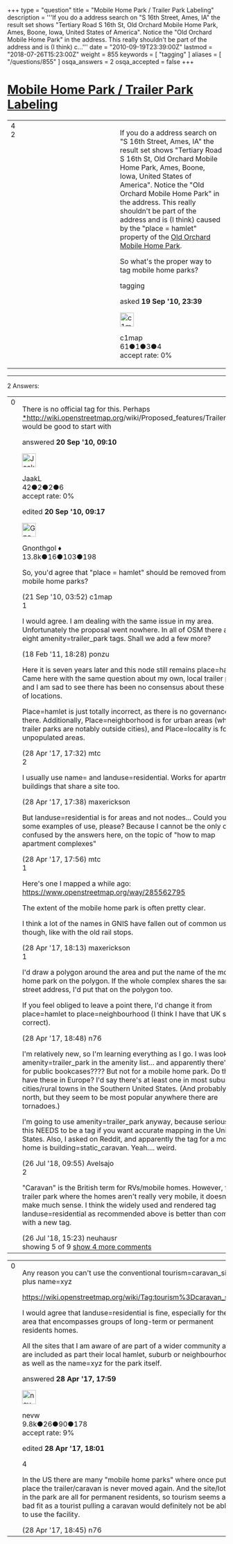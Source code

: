 +++
type = "question"
title = "Mobile Home Park / Trailer Park Labeling"
description = '''If you do a address search on &quot;S 16th Street, Ames, IA&quot; the result set shows &quot;Tertiary Road S 16th St, Old Orchard Mobile Home Park, Ames, Boone, Iowa, United States of America&quot;. Notice the &quot;Old Orchard Mobile Home Park&quot; in the address. This really shouldn&#x27;t be part of the address and is (I think) c...'''
date = "2010-09-19T23:39:00Z"
lastmod = "2018-07-26T15:23:00Z"
weight = 855
keywords = [ "tagging" ]
aliases = [ "/questions/855" ]
osqa_answers = 2
osqa_accepted = false
+++

<div class="headNormal">

# [Mobile Home Park / Trailer Park Labeling](/questions/855/mobile-home-park-trailer-park-labeling)

</div>

<div id="main-body">

<div id="askform">

<table id="question-table" style="width:100%;">
<colgroup>
<col style="width: 50%" />
<col style="width: 50%" />
</colgroup>
<tbody>
<tr>
<td style="width: 30px; vertical-align: top"><div class="vote-buttons">
<span id="post-855-upvote" class="ajax-command post-vote up" rel="nofollow" title="I like this post (click again to cancel)"> </span>
<div id="post-855-score" class="post-score" title="current number of votes">
4
</div>
<span id="post-855-downvote" class="ajax-command post-vote down" rel="nofollow" title="I dont like this post (click again to cancel)"> </span> <span id="favorite-mark" class="ajax-command favorite-mark" rel="nofollow" title="mark/unmark this question as favorite (click again to cancel)"> </span>
<div id="favorite-count" class="favorite-count">
2
</div>
</div></td>
<td><div id="item-right">
<div class="question-body">
<p>If you do a address search on "S 16th Street, Ames, IA" the result set shows "Tertiary Road S 16th St, Old Orchard Mobile Home Park, Ames, Boone, Iowa, United States of America". Notice the "Old Orchard Mobile Home Park" in the address. This really shouldn't be part of the address and is (I think) caused by the "place = hamlet" property of the <a href="https://www.openstreetmap.org/browse/node/151946213">Old Orchard Mobile Home Park</a>.</p>
<p>So what's the proper way to tag mobile home parks?</p>
</div>
<div id="question-tags" class="tags-container tags">
<span class="post-tag tag-link-tagging" rel="tag" title="see questions tagged &#39;tagging&#39;">tagging</span>
</div>
<div id="question-controls" class="post-controls">
&#10;</div>
<div class="post-update-info-container">
<div class="post-update-info post-update-info-user">
<p>asked <strong>19 Sep '10, 23:39</strong></p>
<img src="https://secure.gravatar.com/avatar/a5d1c428a976938a93f65400619de14d?s=32&amp;d=identicon&amp;r=g" class="gravatar" width="32" height="32" alt="c1map&#39;s gravatar image" />
<p><span>c1map</span><br />
<span class="score" title="61 reputation points">61</span><span title="1 badges"><span class="badge1">●</span><span class="badgecount">1</span></span><span title="3 badges"><span class="silver">●</span><span class="badgecount">3</span></span><span title="4 badges"><span class="bronze">●</span><span class="badgecount">4</span></span><br />
<span class="accept_rate" title="Rate of the user&#39;s accepted answers">accept rate:</span> <span title="c1map has no accepted answers">0%</span></p>
</div>
</div>
<div id="comments-container-855" class="comments-container">
&#10;</div>
<div id="comment-tools-855" class="comment-tools">
&#10;</div>
<div class="clear">
&#10;</div>
<div id="comment-855-form-container" class="comment-form-container">
&#10;</div>
<div class="clear">
&#10;</div>
</div></td>
</tr>
</tbody>
</table>

------------------------------------------------------------------------

<div class="tabBar">

<span id="sort-top"></span>

<div class="headQuestions">

2 Answers:

</div>

</div>

<span id="859"></span>

<div id="answer-container-859" class="answer">

<table style="width:100%;">
<colgroup>
<col style="width: 50%" />
<col style="width: 50%" />
</colgroup>
<tbody>
<tr>
<td style="width: 30px; vertical-align: top"><div class="vote-buttons">
<span id="post-859-upvote" class="ajax-command post-vote up" rel="nofollow" title="I like this post (click again to cancel)"> </span>
<div id="post-859-score" class="post-score" title="current number of votes">
0
</div>
<span id="post-859-downvote" class="ajax-command post-vote down" rel="nofollow" title="I dont like this post (click again to cancel)"> </span>
</div></td>
<td><div class="item-right">
<div class="answer-body">
<p>There is no official tag for this. Perhaps <a href="https://wiki.openstreetmap.org/wiki/Proposed_features/Trailer_Park"></a><a href="http://*http://wiki.openstreetmap.org"></a><a href="http://*http://wiki.openstreetmap.org">*http://wiki.openstreetmap.org</a>/wiki/Proposed_features/Trailer_Park* would be good to start with</p>
</div>
<div class="answer-controls post-controls">
&#10;</div>
<div class="post-update-info-container">
<div class="post-update-info post-update-info-user">
<p>answered <strong>20 Sep '10, 09:10</strong></p>
<img src="https://secure.gravatar.com/avatar/ff53f6579540c3da3a1ad5180515cc67?s=32&amp;d=identicon&amp;r=g" class="gravatar" width="32" height="32" alt="JaakL&#39;s gravatar image" />
<p><span>JaakL</span><br />
<span class="score" title="42 reputation points">42</span><span title="2 badges"><span class="badge1">●</span><span class="badgecount">2</span></span><span title="2 badges"><span class="silver">●</span><span class="badgecount">2</span></span><span title="6 badges"><span class="bronze">●</span><span class="badgecount">6</span></span><br />
<span class="accept_rate" title="Rate of the user&#39;s accepted answers">accept rate:</span> <span title="JaakL has no accepted answers">0%</span></p>
</div>
<div class="post-update-info post-update-info-edited">
<p><span> edited <strong>20 Sep '10, 09:17</strong> </span></p>
<img src="https://secure.gravatar.com/avatar/44a4438f0146dfd898e24c221fd28b58?s=32&amp;d=identicon&amp;r=g" class="gravatar" width="32" height="32" alt="Gnonthgol&#39;s gravatar image" />
<p><span>Gnonthgol ♦</span><br />
<span class="score" title="13750 reputation points"><span>13.8k</span></span><span title="16 badges"><span class="badge1">●</span><span class="badgecount">16</span></span><span title="103 badges"><span class="silver">●</span><span class="badgecount">103</span></span><span title="198 badges"><span class="bronze">●</span><span class="badgecount">198</span></span></p>
</div>
</div>
<div id="comments-container-859" class="comments-container">
<span id="874"></span>
<div id="comment-874" class="comment not_top_scorer">
<div id="post-874-score" class="comment-score">
&#10;</div>
<div class="comment-text">
<p>So, you'd agree that "place = hamlet" should be removed from mobile home parks?</p>
</div>
<div id="comment-874-info" class="comment-info">
<span class="comment-age">(21 Sep '10, 03:52)</span> <span class="comment-user userinfo">c1map</span>
</div>
</div>
<span id="3164"></span>
<div id="comment-3164" class="comment">
<div id="post-3164-score" class="comment-score">
1
</div>
<div class="comment-text">
<p>I would agree. I am dealing with the same issue in my area. Unfortunately the proposal went nowhere. In all of OSM there are eight amenity=trailer_park tags. Shall we add a few more?</p>
</div>
<div id="comment-3164-info" class="comment-info">
<span class="comment-age">(18 Feb '11, 18:28)</span> <span class="comment-user userinfo">ponzu</span>
</div>
</div>
<span id="55940"></span>
<div id="comment-55940" class="comment not_top_scorer">
<div id="post-55940-score" class="comment-score">
&#10;</div>
<div class="comment-text">
<p>Here it is seven years later and this node still remains place=hamlet Came here with the same question about my own, local trailer park, and I am sad to see there has been no consensus about these types of locations.</p>
<p>Place=hamlet is just totally incorrect, as there is no governance there. Additionally, Place=neighborhood is for urban areas (which trailer parks are notably outside cities), and Place=locality is for unpopulated areas.</p>
</div>
<div id="comment-55940-info" class="comment-info">
<span class="comment-age">(28 Apr '17, 17:32)</span> <span class="comment-user userinfo">mtc</span>
</div>
</div>
<span id="55941"></span>
<div id="comment-55941" class="comment">
<div id="post-55941-score" class="comment-score">
2
</div>
<div class="comment-text">
<p>I usually use name= and landuse=residential. Works for apartments buildings that share a site too.</p>
</div>
<div id="comment-55941-info" class="comment-info">
<span class="comment-age">(28 Apr '17, 17:38)</span> <span class="comment-user userinfo">maxerickson</span>
</div>
</div>
<span id="55943"></span>
<div id="comment-55943" class="comment not_top_scorer">
<div id="post-55943-score" class="comment-score">
&#10;</div>
<div class="comment-text">
<p>But landuse=residential is for areas and not nodes... Could you link to some examples of use, please? Because I cannot be the only one confused by the answers here, on the topic of "how to map apartment complexes"</p>
</div>
<div id="comment-55943-info" class="comment-info">
<span class="comment-age">(28 Apr '17, 17:56)</span> <span class="comment-user userinfo">mtc</span>
</div>
</div>
<span id="55945"></span>
<div id="comment-55945" class="comment">
<div id="post-55945-score" class="comment-score">
1
</div>
<div class="comment-text">
<p>Here's one I mapped a while ago: <a href="https://www.openstreetmap.org/way/285562795">https://www.openstreetmap.org/way/285562795</a></p>
<p>The extent of the mobile home park is often pretty clear.</p>
<p>I think a lot of the names in GNIS have fallen out of common use though, like with the old rail stops.</p>
</div>
<div id="comment-55945-info" class="comment-info">
<span class="comment-age">(28 Apr '17, 18:13)</span> <span class="comment-user userinfo">maxerickson</span>
</div>
</div>
<span id="55947"></span>
<div id="comment-55947" class="comment">
<div id="post-55947-score" class="comment-score">
1
</div>
<div class="comment-text">
<p>I'd draw a polygon around the area and put the name of the mobile home park on the polygon. If the whole complex shares the same street address, I'd put that on the polygon too.</p>
<p>If you feel obliged to leave a point there, I'd change it from place=hamlet to place=neighbourhood (I think I have that UK spelling correct).</p>
</div>
<div id="comment-55947-info" class="comment-info">
<span class="comment-age">(28 Apr '17, 18:48)</span> <span class="comment-user userinfo">n76</span>
</div>
</div>
<span id="64939"></span>
<div id="comment-64939" class="comment not_top_scorer">
<div id="post-64939-score" class="comment-score">
&#10;</div>
<div class="comment-text">
<p>I'm relatively new, so I'm learning everything as I go. I was looking for amenity=trailer_park in the amenity list... and apparently there's a tag for public bookcases???? But not for a mobile home park. Do they not have these in Europe? I'd say there's at least one in most suburban cities/rural towns in the Southern United States. (And probably the north, but they seem to be most popular anywhere there are tornadoes.)</p>
<p>I'm going to use amenity=trailer_park anyway, because seriously, this NEEDS to be a tag if you want accurate mapping in the United States. Also, I asked on Reddit, and apparently the tag for a mobile home is building=static_caravan. Yeah.... weird.</p>
</div>
<div id="comment-64939-info" class="comment-info">
<span class="comment-age">(26 Jul '18, 09:55)</span> <span class="comment-user userinfo">Avelsajo</span>
</div>
</div>
<span id="64949"></span>
<div id="comment-64949" class="comment">
<div id="post-64949-score" class="comment-score">
2
</div>
<div class="comment-text">
<p>"Caravan" is the British term for RVs/mobile homes. However, for a trailer park where the homes aren't really very mobile, it doesn't make much sense. I think the widely used and rendered tag landuse=residential as recommended above is better than coming up with a new tag.</p>
</div>
<div id="comment-64949-info" class="comment-info">
<span class="comment-age">(26 Jul '18, 15:23)</span> <span class="comment-user userinfo">neuhausr</span>
</div>
</div>
</div>
<div id="comment-tools-859" class="comment-tools">
<span class="comments-showing"> showing 5 of 9 </span> <a href="#" class="show-all-comments-link">show 4 more comments</a>
</div>
<div class="clear">
&#10;</div>
<div id="comment-859-form-container" class="comment-form-container">
&#10;</div>
<div class="clear">
&#10;</div>
</div></td>
</tr>
</tbody>
</table>

</div>

<span id="55944"></span>

<div id="answer-container-55944" class="answer">

<table style="width:100%;">
<colgroup>
<col style="width: 50%" />
<col style="width: 50%" />
</colgroup>
<tbody>
<tr>
<td style="width: 30px; vertical-align: top"><div class="vote-buttons">
<span id="post-55944-upvote" class="ajax-command post-vote up" rel="nofollow" title="I like this post (click again to cancel)"> </span>
<div id="post-55944-score" class="post-score" title="current number of votes">
0
</div>
<span id="post-55944-downvote" class="ajax-command post-vote down" rel="nofollow" title="I dont like this post (click again to cancel)"> </span>
</div></td>
<td><div class="item-right">
<div class="answer-body">
<p>Any reason you can't use the conventional tourism=caravan_site plus name=xyz</p>
<p><a href="https://wiki.openstreetmap.org/wiki/Tag:tourism%3Dcaravan_site">https://wiki.openstreetmap.org/wiki/Tag:tourism%3Dcaravan_site</a></p>
<p>I would agree that landuse=residential is fine, especially for the area that encompasses groups of long-term or permanent residents homes.</p>
<p>All the sites that I am aware of are part of a wider community and are included as part their local hamlet, suburb or neighbourhood as well as the name=xyz for the park itself.</p>
</div>
<div class="answer-controls post-controls">
&#10;</div>
<div class="post-update-info-container">
<div class="post-update-info post-update-info-user">
<p>answered <strong>28 Apr '17, 17:59</strong></p>
<img src="https://secure.gravatar.com/avatar/e5674dd96938593e0af5130dfffe0f90?s=32&amp;d=identicon&amp;r=g" class="gravatar" width="32" height="32" alt="nevw&#39;s gravatar image" />
<p><span>nevw</span><br />
<span class="score" title="9843 reputation points"><span>9.8k</span></span><span title="26 badges"><span class="badge1">●</span><span class="badgecount">26</span></span><span title="90 badges"><span class="silver">●</span><span class="badgecount">90</span></span><span title="178 badges"><span class="bronze">●</span><span class="badgecount">178</span></span><br />
<span class="accept_rate" title="Rate of the user&#39;s accepted answers">accept rate:</span> <span title="nevw has 32 accepted answers">9%</span></p>
</div>
<div class="post-update-info post-update-info-edited">
<p><span> edited <strong>28 Apr '17, 18:01</strong> </span></p>
</div>
</div>
<div id="comments-container-55944" class="comments-container">
<span id="55946"></span>
<div id="comment-55946" class="comment">
<div id="post-55946-score" class="comment-score">
4
</div>
<div class="comment-text">
<p>In the US there are many "mobile home parks" where once put in place the trailer/caravan is never moved again. And the site/lots in the park are all for permanent residents, so tourism seems a bad fit as a tourist pulling a caravan would definitely not be able to use the facility.</p>
</div>
<div id="comment-55946-info" class="comment-info">
<span class="comment-age">(28 Apr '17, 18:45)</span> <span class="comment-user userinfo">n76</span>
</div>
</div>
</div>
<div id="comment-tools-55944" class="comment-tools">
&#10;</div>
<div class="clear">
&#10;</div>
<div id="comment-55944-form-container" class="comment-form-container">
&#10;</div>
<div class="clear">
&#10;</div>
</div></td>
</tr>
</tbody>
</table>

</div>

<div class="paginator-container-left">

</div>

</div>

</div>

